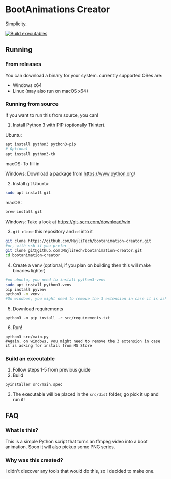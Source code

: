 # BootAnimations Creator 
Simplicity.

[![Build executables](https://github.com/MajliTech/bootanimation-creator/actions/workflows/build.yml/badge.svg)](https://github.com/MajliTech/bootanimation-creator/actions/workflows/build.yml)
## Running
### From releases
You can download a binary for your system.
currently supported OSes are:
 - Windows x64
 - Linux (may also run on macOS x64)
### Running from source
If you want to run this from source, you can!
1. Install Python 3 with PIP (optionally Tkinter).

Ubuntu:
```bash
apt install python3 python3-pip
# Optional
apt install python3-tk
```
macOS:
    To fill in

Windows:
    Download a package from https://www.python.org/

2. Install git
Ubuntu:
```sh
sudo apt install git
```
macOS:
```sh
brew install git
```
Windows:
    Take a look at https://git-scm.com/download/win

3. `git clone` this repository and `cd` into it
```sh
git clone https://github.com/MajliTech/bootanimation-creator.git
#or, with ssh if you prefer
git clone git@github.com:MajliTech/bootanimation-creator.git
cd bootanimation-creator
```
4. Create a venv (optional, if you plan on building then this will make binaries lighter)
```sh
#on ubuntu, you need to install python3-venv
sudo apt install python3-venv
pip install pyvenv
python3 -m venv .
#On windows, you might need to remove the 3 extension in case it is asking for install from MS Store
```
5. Download requirements
```
python3 -m pip install -r src/requirements.txt
```
6. Run!
```
python3 src/main.py
#Again, on windows, you might need to remove the 3 extension in case it is asking for install from MS Store
```
### Build an executable
1. Follow steps 1-5 from previous guide
2. Build
```
pyinstaller src/main.spec
```
3. The executable will be placed in the `src/dist` folder, go pick it up and run it!
## FAQ
### What is this?
This is a simple Python script that turns an ffmpeg video into a boot animation. Soon it will also pickup some PNG series.
### Why was this created?
I didn't discover any tools that would do this, so I decided to make one.


